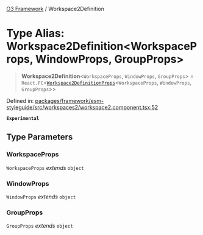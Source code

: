 [O3 Framework](../API.md) / Workspace2Definition

# Type Alias: Workspace2Definition\<WorkspaceProps, WindowProps, GroupProps\>

> **Workspace2Definition**\<`WorkspaceProps`, `WindowProps`, `GroupProps`\> = `React.FC`\<[`Workspace2DefinitionProps`](../interfaces/Workspace2DefinitionProps.md)\<`WorkspaceProps`, `WindowProps`, `GroupProps`\>\>

Defined in: [packages/framework/esm-styleguide/src/workspaces2/workspace2.component.tsx:52](https://github.com/openmrs/openmrs-esm-core/blob/main/packages/framework/esm-styleguide/src/workspaces2/workspace2.component.tsx#L52)

**`Experimental`**

## Type Parameters

### WorkspaceProps

`WorkspaceProps` *extends* `object`

### WindowProps

`WindowProps` *extends* `object`

### GroupProps

`GroupProps` *extends* `object`
